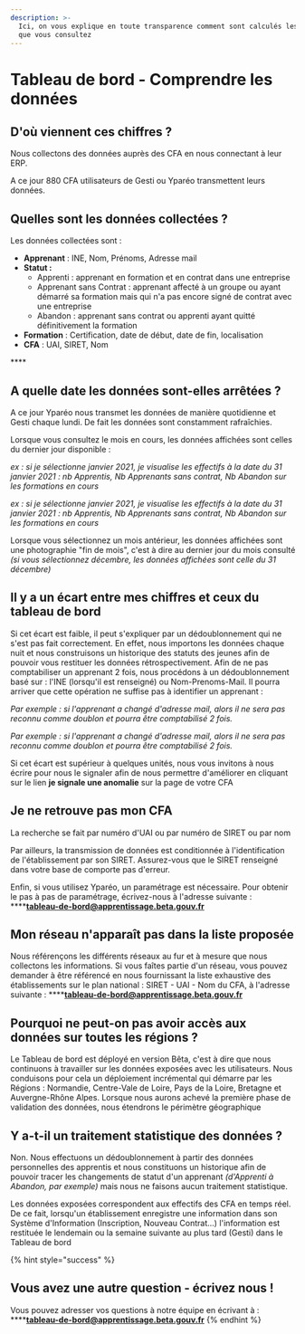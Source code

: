 ```yaml
---
description: >-
  Ici, on vous explique en toute transparence comment sont calculés les chiffres
  que vous consultez
---
```


# Tableau de bord - Comprendre les données

## D'où viennent ces chiffres ?

Nous collectons des données auprès des CFA en nous connectant à leur ERP.

A ce jour 880 CFA utilisateurs de Gesti ou Yparéo transmettent leurs données.

## Quelles sont les données collectées ?

Les données collectées sont : 

* **Apprenant** : INE, Nom, Prénoms, Adresse mail
* **Statut :**
  * Apprenti : apprenant en formation et en contrat dans une entreprise
  * Apprenant sans Contrat : apprenant affecté à un groupe ou ayant démarré sa formation mais qui n'a pas encore signé de contrat avec une entreprise
  * Abandon : apprenant sans contrat ou apprenti ayant quitté définitivement la formation 
* **Formation**  : Certification, date de début, date de fin, localisation
* **CFA** : UAI, SIRET, Nom

\*\*\*\*

## A quelle date les données sont-elles arrêtées ?

A ce jour Yparéo nous transmet les données de manière quotidienne et Gesti chaque lundi. De fait les données sont constamment rafraîchies.

Lorsque vous consultez le mois en cours, les données affichées sont celles du dernier jour disponible : 

_ex : si je sélectionne janvier 2021, je visualise les effectifs à la date du 31 janvier 2021 : nb Apprentis, Nb Apprenants sans contrat, Nb Abandon sur les formations en cours_

_ex : si je sélectionne janvier 2021, je visualise les effectifs à la date du 31 janvier 2021 : nb Apprentis, Nb Apprenants sans contrat, Nb Abandon sur les formations en cours_

Lorsque vous sélectionnez un mois antérieur, les données affichées sont une photographie "fin de mois", c'est à dire au dernier jour du mois consulté _\(si vous sélectionnez décembre, les données affichées sont celle du 31 décembre\)_

## Il y a un écart entre mes chiffres et ceux du tableau de bord

Si cet écart est faible, il peut s'expliquer par un dédoublonnement qui ne s'est pas fait correctement. En effet, nous importons les données chaque nuit et nous construisons un historique des statuts des jeunes afin de pouvoir vous restituer les données rétrospectivement. Afin de ne pas comptabiliser un apprenant 2 fois, nous procédons à un dédoublonnement basé sur : l'INE \(lorsqu'il est renseigné\) ou Nom-Prenoms-Mail. Il pourra arriver que cette opération ne suffise pas à identifier un apprenant : 

_Par exemple : si l'apprenant a changé d'adresse mail, alors il ne sera pas reconnu comme doublon et pourra être comptabilisé 2 fois._ 

_Par exemple : si l'apprenant a changé d'adresse mail, alors il ne sera pas reconnu comme doublon et pourra être comptabilisé 2 fois._ 

Si cet écart est supérieur à quelques unités, nous vous invitons à nous écrire pour nous le signaler afin de nous permettre d'améliorer en cliquant sur le lien **je signale une anomalie** sur la page de votre CFA

##  Je ne retrouve pas mon CFA

La recherche se fait par numéro d'UAI ou par numéro de SIRET ou par nom

Par ailleurs, la transmission de données est conditionnée à l'identification de l'établissement par son SIRET. Assurez-vous que le SIRET renseigné dans votre base de comporte pas d'erreur.

Enfin, si vous utilisez Yparéo, un paramétrage est nécessaire. Pour obtenir le pas à pas de paramétrage, écrivez-nous à l'adresse suivante :  ****[**tableau-de-bord@apprentissage.beta.gouv.fr**](mailto:tableau-de-bord@apprentissage.beta.gouv.fr)

## Mon réseau n'apparaît pas dans la liste proposée

Nous référençons les différents réseaux au fur et à mesure que nous collectons les informations. Si vous faîtes partie d'un réseau, vous pouvez demander à être référencé en nous fournissant la liste exhaustive des établissements sur le plan national : SIRET - UAI - Nom du CFA, à l'adresse suivante :  ****[**tableau-de-bord@apprentissage.beta.gouv.fr**](mailto:tableau-de-bord@apprentissage.beta.gouv.fr)

## Pourquoi ne peut-on pas avoir accès aux données sur toutes les régions ?

Le Tableau de bord est déployé en version Bêta, c'est à dire que nous continuons à travailler sur les données exposées avec les utilisateurs. Nous conduisons pour cela un déploiement incrémental qui démarre par les Régions : Normandie, Centre-Vale de Loire, Pays de la Loire, Bretagne et Auvergne-Rhône Alpes. Lorsque nous aurons achevé la première phase de validation des données, nous étendrons le périmètre géographique

## Y a-t-il un traitement statistique des données ?

Non. Nous effectuons un dédoublonnement à partir des données personnelles des apprentis et nous constituons un historique afin de pouvoir tracer les changements de statut d'un apprenant _\(d'Apprenti à Abandon, par exemple\)_ mais nous ne faisons aucun traitement statistique. 

Les données exposées correspondent aux effectifs des CFA en temps réel. De ce fait, lorsqu'un établissement enregistre une information dans son Système d'Information \(Inscription, Nouveau Contrat...\) l'information est restituée le lendemain ou la semaine suivante au plus tard \(Gesti\) dans le Tableau de bord

{% hint style="success" %}
## Vous avez une autre question - écrivez nous !

Vous pouvez adresser vos questions à notre équipe en écrivant à :  ****[**tableau-de-bord@apprentissage.beta.gouv.fr**](mailto:tableau-de-bord@apprentissage.beta.gouv.fr)
{% endhint %}





